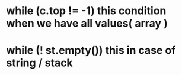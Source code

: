#   while (c.top != -1)   this condition when we have all values( array )

#   while (! st.empty())    this in case of string / stack 




















